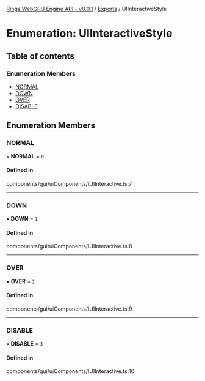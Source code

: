 [Rings WebGPU Engine API - v0.0.1](../README.md) / [Exports](../modules.md) / UIInteractiveStyle

# Enumeration: UIInteractiveStyle

## Table of contents

### Enumeration Members

- [NORMAL](UIInteractiveStyle.md#normal)
- [DOWN](UIInteractiveStyle.md#down)
- [OVER](UIInteractiveStyle.md#over)
- [DISABLE](UIInteractiveStyle.md#disable)

## Enumeration Members

### NORMAL

• **NORMAL** = ``0``

#### Defined in

components/gui/uiComponents/IUIInteractive.ts:7

___

### DOWN

• **DOWN** = ``1``

#### Defined in

components/gui/uiComponents/IUIInteractive.ts:8

___

### OVER

• **OVER** = ``2``

#### Defined in

components/gui/uiComponents/IUIInteractive.ts:9

___

### DISABLE

• **DISABLE** = ``3``

#### Defined in

components/gui/uiComponents/IUIInteractive.ts:10
